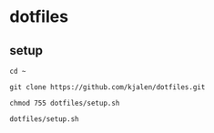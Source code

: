 # dotfiles

## setup
`cd ~`

`git clone https://github.com/kjalen/dotfiles.git`

`chmod 755 dotfiles/setup.sh`

`dotfiles/setup.sh`

